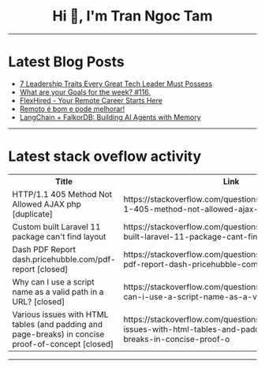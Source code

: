 <h1 align="center">Hi 👋, I'm Tran Ngoc Tam</h1>

---

# Latest Blog Posts 
<!-- BLOG-POST-LIST:START -->
- [7 Leadership Traits Every Great Tech Leader Must Possess](https://dev.to/devcorner/7-leadership-traits-every-great-tech-leader-must-possess-5b23)
- [What are your Goals for the week? #116.](https://dev.to/jarvisscript/what-are-your-goals-for-the-week-116-496b)
- [FlexHired - Your Remote Career Starts Here](https://dev.to/flexhired/flexhired-your-remote-career-starts-here-4om7)
- [Remoto é bom e pode melhorar!](https://dev.to/noriller/remoto-e-bom-e-pode-melhorar-1ja4)
- [LangChain + FalkorDB: Building AI Agents with Memory](https://dev.to/falkordb/langchain-falkordb-building-ai-agents-with-memory-191)
<!-- BLOG-POST-LIST:END -->

---

# Latest stack oveflow activity
<table>
  <tr><th>Title</th><th>Link</th></tr>
  <!-- STACKOVERFLOW:START --><tr><td>HTTP/1.1 405 Method Not Allowed AJAX php [duplicate]</td><td>https://stackoverflow.com/questions/79481079/http-1-1-405-method-not-allowed-ajax-php</td></tr><tr><td>Custom built Laravel 11 package can&#39;t find layout</td><td>https://stackoverflow.com/questions/79480969/custom-built-laravel-11-package-cant-find-layout</td></tr><tr><td>Dash PDF Report dash.pricehubble.com/pdf-report [closed]</td><td>https://stackoverflow.com/questions/79480861/dash-pdf-report-dash-pricehubble-com-pdf-report</td></tr><tr><td>Why can I use a script name as a valid path in a URL? [closed]</td><td>https://stackoverflow.com/questions/79480763/why-can-i-use-a-script-name-as-a-valid-path-in-a-url</td></tr><tr><td>Various issues with HTML tables &lpar;and padding and page-breaks&rpar; in concise proof-of-concept [closed]</td><td>https://stackoverflow.com/questions/79480762/various-issues-with-html-tables-and-padding-and-page-breaks-in-concise-proof-o</td></tr><!-- STACKOVERFLOW:END -->
</table>

---



